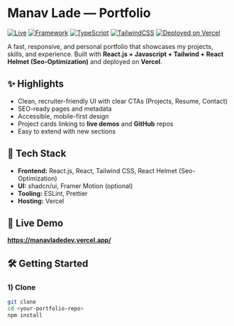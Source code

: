 # Manav Lade — Portfolio

[![Live](https://img.shields.io/badge/Live-Demo-2ea44f)](https://manavladedev.vercel.app/)
[![Framework](https://img.shields.io/badge/React.js-18%2B-black)](#)
[![TypeScript](https://img.shields.io/badge/Javascript-blue)](#)
[![TailwindCSS](https://img.shields.io/badge/TailwindCSS-3.x-06B6D4)](#)
[![Deployed on Vercel](https://img.shields.io/badge/Deployed%20on-Vercel-black)](#)

A fast, responsive, and personal portfolio that showcases my projects, skills, and experience. Built with **React.js + Javascript + Tailwind + React Helmet (Seo-Optimization)** and deployed on **Vercel**.

## ✨ Highlights
- Clean, recruiter-friendly UI with clear CTAs (Projects, Resume, Contact)
- SEO-ready pages and metadata
- Accessible, mobile-first design
- Project cards linking to **live demos** and **GitHub** repos
- Easy to extend with new sections

## 🧰 Tech Stack
- **Frontend:** React.js, React, Tailwind CSS, React Helmet (Seo-Optimization)
- **UI:** shadcn/ui, Framer Motion (optional)
- **Tooling:** ESLint, Prettier
- **Hosting:** Vercel

## 🚀 Live Demo
**https://manavladedev.vercel.app/**

<!-- ## 📸 Screenshots
> Add images or GIFs from `/public` to make this pop.

| Home | Projects | About |
|------|----------|-------|
| ![Home](./public/screens/home.png) | ![Projects](./public/screens/projects.png) | ![About](./public/screens/about.png) | -->

## 🛠️ Getting Started

### 1) Clone
```bash
git clone 
cd <your-portfolio-repo>
npm install
